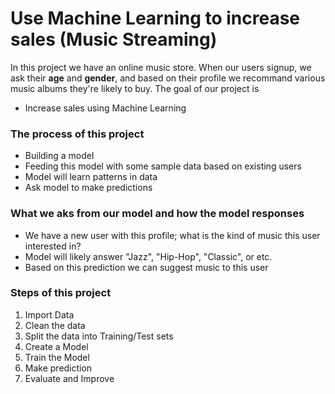 # Use Machine Learning to increase sales (Music Streaming)

In this project we have an online music store. When our users signup, we ask their **age** and **gender**, and based on their profile we recommand various music albums they're likely to buy. 
The goal of our project is 
 + Increase sales using Machine Learning 

### The process of this project
 + Building a model
 + Feeding this model with some sample data based on existing users
 + Model will learn patterns in data
 + Ask model to make predictions

### What we aks from our model and how the model responses
 + We have a new user with this profile; what is the kind of music this user interested in?
 + Model will likely answer "Jazz", "Hip-Hop", "Classic", or etc.
 + Based on this prediction we can suggest music to this user

### Steps of this project
 1. Import Data
 2. Clean the data
 3. Split the data into Training/Test sets
 4. Create a Model
 5. Train the Model
 6. Make prediction
 7. Evaluate and Improve 
